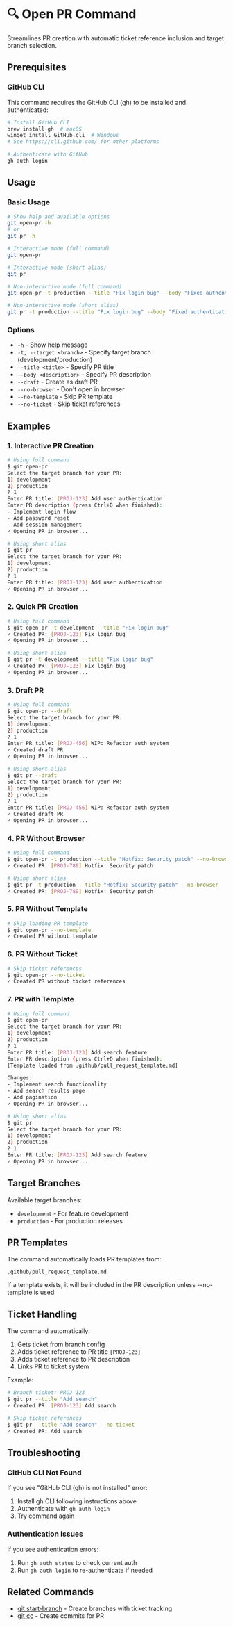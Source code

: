 # 🔍 Open PR Command

Streamlines PR creation with automatic ticket reference inclusion and target branch selection.

## Prerequisites

### GitHub CLI
This command requires the GitHub CLI (gh) to be installed and authenticated:

```bash
# Install GitHub CLI
brew install gh  # macOS
winget install GitHub.cli  # Windows
# See https://cli.github.com/ for other platforms

# Authenticate with GitHub
gh auth login
```

## Usage

### Basic Usage

```bash
# Show help and available options
git open-pr -h
# or
git pr -h

# Interactive mode (full command)
git open-pr

# Interactive mode (short alias)
git pr

# Non-interactive mode (full command)
git open-pr -t production --title "Fix login bug" --body "Fixed authentication flow"

# Non-interactive mode (short alias)
git pr -t production --title "Fix login bug" --body "Fixed authentication flow"
```

### Options

- `-h` - Show help message
- `-t, --target <branch>` - Specify target branch (development/production)
- `--title <title>` - Specify PR title
- `--body <description>` - Specify PR description
- `--draft` - Create as draft PR
- `--no-browser` - Don't open in browser
- `--no-template` - Skip PR template
- `--no-ticket` - Skip ticket references

## Examples

### 1. Interactive PR Creation

```bash
# Using full command
$ git open-pr
Select the target branch for your PR:
1) development
2) production
? 1
Enter PR title: [PROJ-123] Add user authentication
Enter PR description (press Ctrl+D when finished):
- Implement login flow
- Add password reset
- Add session management
✓ Opening PR in browser...

# Using short alias
$ git pr
Select the target branch for your PR:
1) development
2) production
? 1
Enter PR title: [PROJ-123] Add user authentication
✓ Opening PR in browser...
```

### 2. Quick PR Creation

```bash
# Using full command
$ git open-pr -t development --title "Fix login bug"
✓ Created PR: [PROJ-123] Fix login bug
✓ Opening PR in browser...

# Using short alias
$ git pr -t development --title "Fix login bug"
✓ Created PR: [PROJ-123] Fix login bug
✓ Opening PR in browser...
```

### 3. Draft PR

```bash
# Using full command
$ git open-pr --draft
Select the target branch for your PR:
1) development
2) production
? 1
Enter PR title: [PROJ-456] WIP: Refactor auth system
✓ Created draft PR
✓ Opening PR in browser...

# Using short alias
$ git pr --draft
Select the target branch for your PR:
1) development
2) production
? 1
Enter PR title: [PROJ-456] WIP: Refactor auth system
✓ Created draft PR
✓ Opening PR in browser...
```

### 4. PR Without Browser

```bash
# Using full command
$ git open-pr -t production --title "Hotfix: Security patch" --no-browser
✓ Created PR: [PROJ-789] Hotfix: Security patch

# Using short alias
$ git pr -t production --title "Hotfix: Security patch" --no-browser
✓ Created PR: [PROJ-789] Hotfix: Security patch
```

### 5. PR Without Template

```bash
# Skip loading PR template
$ git open-pr --no-template
✓ Created PR without template
```

### 6. PR Without Ticket

```bash
# Skip ticket references
$ git open-pr --no-ticket
✓ Created PR without ticket references
```

### 7. PR with Template

```bash
# Using full command
$ git open-pr
Select the target branch for your PR:
1) development
2) production
? 1
Enter PR title: [PROJ-123] Add search feature
Enter PR description (press Ctrl+D when finished):
[Template loaded from .github/pull_request_template.md]

Changes:
- Implement search functionality
- Add search results page
- Add pagination
✓ Opening PR in browser...

# Using short alias
$ git pr
Select the target branch for your PR:
1) development
2) production
? 1
Enter PR title: [PROJ-123] Add search feature
✓ Opening PR in browser...
```

## Target Branches

Available target branches:
- `development` - For feature development
- `production` - For production releases

## PR Templates

The command automatically loads PR templates from:
```
.github/pull_request_template.md
```

If a template exists, it will be included in the PR description unless --no-template is used.

## Ticket Handling

The command automatically:
1. Gets ticket from branch config
2. Adds ticket reference to PR title `[PROJ-123]`
3. Adds ticket reference to PR description
4. Links PR to ticket system

Example:
```bash
# Branch ticket: PROJ-123
$ git pr --title "Add search"
✓ Created PR: [PROJ-123] Add search

# Skip ticket references
$ git pr --title "Add search" --no-ticket
✓ Created PR: Add search
```

## Troubleshooting

### GitHub CLI Not Found
If you see "GitHub CLI (gh) is not installed" error:
1. Install gh CLI following instructions above
2. Authenticate with `gh auth login`
3. Try command again

### Authentication Issues
If you see authentication errors:
1. Run `gh auth status` to check current auth
2. Run `gh auth login` to re-authenticate if needed

## Related Commands

- [git start-branch](start-branch.md) - Create branches with ticket tracking
- [git cc](conventional-commit.md) - Create commits for PR
